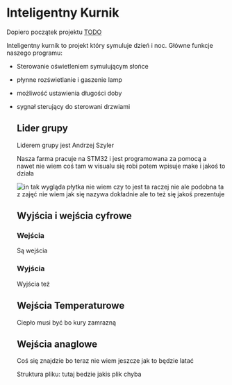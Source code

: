 # Inteligentny Kurnik

Dopiero początek projektu [TODO](./todo.md)

Inteligentny kurnik to projekt który symuluje dzień i noc. Główne funkcje naszego programu:
- Sterowanie oświetleniem symulującym słońce
- płynne rozświetlanie i gaszenie lamp
- możliwość ustawienia długości doby 
- sygnał sterujący do sterowani drzwiami
  
  ## Lider grupy
    Liderem grupy jest Andrzej Szyler 
  
    Nasza farma pracuje na STM32 i jest programowana za pomocą a nawet nie wiem coś tam w visualu się robi
    potem wpisuje make i jakoś to działa

    ![in](./image/ddd.jpg)
    tak wygląda płytka nie wiem czy to jest ta raczej nie ale podobna ta z zajęć nie wiem jak się nazywa
    dokładnie ale to też się jakoś prezentuje

  
    ## Wyjścia i wejścia cyfrowe

    ### Wejścia
    Są wejścia 

    ### Wyjścia
    Wyjścia też

    ## Wejścia Temperaturowe
    Ciepło musi być bo kury zamrazną 

    ## Wejścia anaglowe
    Coś się znajdzie bo teraz nie wiem jeszcze jak to będzie latać

    Struktura pliku: tutaj bedzie jakis plik chyba 
